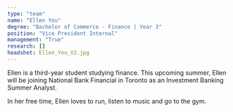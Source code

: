 ```yaml
---
type: "team"
name: "Ellen You"
degree: "Bachelor of Commerce - Finance | Year 3"
position: "Vice President Internal"
management: "True"
research: []
headshot: Ellen_You_V2.jpg
---
```


Ellen is a third-year student studying finance. This upcoming summer, Ellen will be joining National Bank Financial in Toronto as an Investment Banking Summer Analyst. 

In her free time, Ellen loves to run, listen to music and go to the gym.
